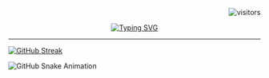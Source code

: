 
<p align="right">
  <img src="https://visitor-badge.laobi.icu/badge?page_id=seu_usuario.seu_usuario&left_color=gray&right_color=blue" alt="visitors"/>
</p>

<div align="center">
  <a href="https://github.com/w7b">
    <img src="https://readme-typing-svg.demolab.com?font=Roboto&duration=4000&pause=1000&color=F7F7F7&center=true&width=435&lines=Hi+there+%F0%9F%91%8B;I'm+Gabriel+Chedid" alt="Typing SVG" />
  </a>
</div>

----

<a align="center" href="https://github.com/w7b"><img align="center" src="https://streak-stats.demolab.com?user=w7b&theme=dark&border_radius=7&short_numbers=true&date_format=M%20j%5B%2C%20Y%5D&card_width=595&ring=BEBEBE" alt="GitHub Streak" /></a>

![GitHub Snake Animation](https://raw.githubusercontent.com/w7b/w7b/main/dist/github-contribution-grid-snake.gif)

